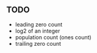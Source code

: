 TODO
----
- leading zero count
- log2 of an integer
- population count (ones count)
- trailing zero count
